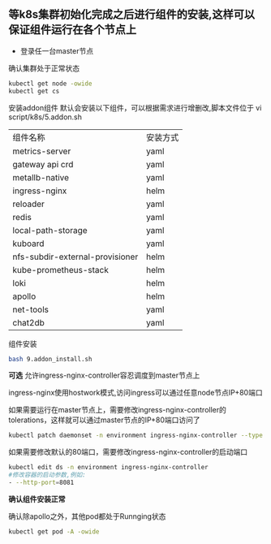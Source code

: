 ## 等k8s集群初始化完成之后进行组件的安装,这样可以保证组件运行在各个节点上

- 登录任一台master节点

确认集群处于正常状态
```bash
kubectl get node -owide
kubectl get cs
```
安装addon组件
默认会安装以下组件，可以根据需求进行增删改,脚本文件位于 vi script/k8s/5.addon.sh

|           |                       |
|     ---   |         ---           |
|      组件名称     |   安装方式        |
| metrics-server    |    yaml           |
| gateway api   crd    |    yaml           |
| metallb-native    |    yaml           |
|    ingress-nginx  |    helm           |
| reloader          |    yaml         |
|  redis            |    yaml   |
| local-path-storage |  yaml   |
| kuboard   |    yaml          |
|   nfs-subdir-external-provisioner  |    helm           |
|  kube-prometheus-stack     |    helm   |
|  loki         | helm  |
| apollo        |   helm    |
| net-tools     |      yaml  |
| chat2db       |   yaml   |

组件安装
```bash
bash 9.addon_install.sh
```

**可选** 允许ingress-nginx-controller容忍调度到master节点上

ingress-nginx使用hostwork模式,访问ingress可以通过任意node节点IP+80端口

如果需要运行在master节点上，需要修改ingress-nginx-controller的tolerations，这样就可以通过master节点的IP+80端口访问了

```bash
kubectl patch daemonset -n environment ingress-nginx-controller --type json -p '[{"op": "add", "path": "/spec/template/spec/tolerations", "value": [{"key": "node-role.kubernetes.io/control-plane", "effect": "NoSchedule"}]}]'
```

如果需要修改默认的80端口，需要修改ingress-nginx-controller的启动端口

```bash
kubectl edit ds -n environment ingress-nginx-controller
#修改容器的启动参数,例如:
- --http-port=8081
```


**确认组件安装正常**

确认除apollo之外，其他pod都处于Runnging状态

```bash
kubectl get pod -A -owide
```